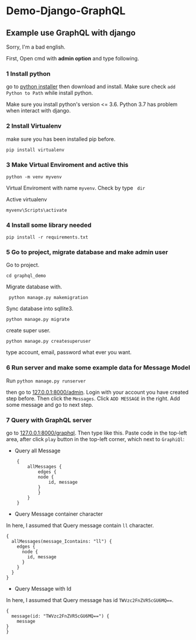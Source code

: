 # Demo-Django-GraphQL

## Example use GraphQL with django

Sorry, I'm a bad english.

First, Open cmd with **admin option** and type following.

### 1 Install python

  go to [python installer](https://www.python.org/downloads/release/python-365/) then download and install. Make sure check `add Python to Path` while install python.

  Make sure you install python's version <= 3.6. Python 3.7 has problem when interact with django.

### 2 Install Virtualenv

make sure you has been installed pip before.

``` pip install virtualenv ```

### 3 Make Virtual Enviroment and active this

``` python -m venv myvenv ```

Virtual Enviroment with name `myvenv`. Check by type ` dir`


Active virtualenv

``` myvenv\Scripts\activate ```

### 4 Install some library needed

``` pip install -r requirements.txt ```

### 5 Go to project, migrate database and make admin user

Go to project.

``` cd graphql_demo ```

Migrate database with.

``` python manage.py makemigration```

Sync database into sqllite3.

``` python manage.py migrate ```

create super user.

``` python manage.py createsuperuser ```

type account, email, password what ever you want.


### 6 Run server and make some example data for Message Model

Run ``` python manage.py runserver ```

then go to [127.0.0.1:8000/admin](http://127.0.0.1:8000/admin/). Login with your account you have created step before. Then click the ```Messages```.  Click ```ADD MESSAGE``` in the right. Add some message and go to next step.

### 7 Query with GraphQL server

go to [127.0.0.1:8000/graphql](http://127.0.0.1:8000/graphql). Then type like this. Paste code in the top-left area, after click `play` button in the top-left corner, which next to `GraphiQl`:

+ Query all Message

```
    {
        allMessages {
            edges {
            node {
                id, message
            }
            }
        }
    }
```

+ Query Message container character

In here, I assumed that Query message contain `ll` character.

```
{
  allMessages(message_Icontains: "ll") {
    edges {
      node {
        id, message
      }
    }
  }
}
```

+ Query Message with Id

In here, I assumed that Query message has id `TWVzc2FnZVR5cGU6MQ==`.

```
{
  message(id: "TWVzc2FnZVR5cGU6MQ==") {
    message
}
}
```


